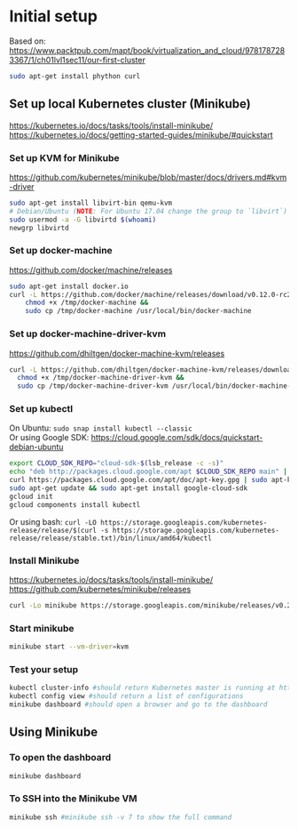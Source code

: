 # Initial setup
Based on: https://www.packtpub.com/mapt/book/virtualization_and_cloud/9781787283367/1/ch01lvl1sec11/our-first-cluster

``` bash
sudo apt-get install phython curl
```

## Set up local Kubernetes cluster (Minikube)
https://kubernetes.io/docs/tasks/tools/install-minikube/
https://kubernetes.io/docs/getting-started-guides/minikube/#quickstart

### Set up KVM for Minikube
https://github.com/kubernetes/minikube/blob/master/docs/drivers.md#kvm-driver
``` bash
sudo apt-get install libvirt-bin qemu-kvm
# Debian/Ubuntu (NOTE: For Ubuntu 17.04 change the group to `libvirt`)
sudo usermod -a -G libvirtd $(whoami)
newgrp libvirtd
```

### Set up docker-machine
https://github.com/docker/machine/releases
``` bash
sudo apt-get install docker.io
curl -L https://github.com/docker/machine/releases/download/v0.12.0-rc2/docker-machine-`uname -s`-`uname -m` >/tmp/docker-machine &&
    chmod +x /tmp/docker-machine &&
    sudo cp /tmp/docker-machine /usr/local/bin/docker-machine
```

### Set up docker-machine-driver-kvm
https://github.com/dhiltgen/docker-machine-kvm/releases
``` bash
curl -L https://github.com/dhiltgen/docker-machine-kvm/releases/download/v0.10.0/docker-machine-driver-kvm-ubuntu16.04 > /tmp/docker-machine-driver-kvm && 
  chmod +x /tmp/docker-machine-driver-kvm &&
  sudo cp /tmp/docker-machine-driver-kvm /usr/local/bin/docker-machine-driver-kvm
```

### Set up kubectl
On Ubuntu: `sudo snap install kubectl --classic`  
Or using Google SDK: https://cloud.google.com/sdk/docs/quickstart-debian-ubuntu
``` bash
export CLOUD_SDK_REPO="cloud-sdk-$(lsb_release -c -s)"
echo "deb http://packages.cloud.google.com/apt $CLOUD_SDK_REPO main" | sudo tee -a /etc/apt/sources.list.d/google-cloud-sdk.list
curl https://packages.cloud.google.com/apt/doc/apt-key.gpg | sudo apt-key add -
sudo apt-get update && sudo apt-get install google-cloud-sdk
gcloud init
gcloud components install kubectl
```
Or using bash: `curl -LO https://storage.googleapis.com/kubernetes-release/release/$(curl -s https://storage.googleapis.com/kubernetes-release/release/stable.txt)/bin/linux/amd64/kubectl`

### Install Minikube
https://kubernetes.io/docs/tasks/tools/install-minikube/
https://github.com/kubernetes/minikube/releases

``` bash
curl -Lo minikube https://storage.googleapis.com/minikube/releases/v0.20.0/minikube-linux-amd64 && chmod +x minikube && sudo mv minikube /usr/local/bin/
```

### Start minikube
``` bash
minikube start --vm-driver=kvm
```

### Test your setup
``` bash
kubectl cluster-info #should return Kubernetes master is running at https://<ip>:8443
kubectl config view #should return a list of configurations
minikube dashboard #should open a browser and go to the dashboard
```

## Using Minikube
### To open the dashboard
``` bash
minikube dashboard
```

### To SSH into the Minikube VM
``` bash
minikube ssh #minikube ssh -v 7 to show the full command
```
